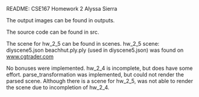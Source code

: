 README: CSE167 Homework 2
Alyssa Sierra

The output images can be found in outputs.

The source code can be found in src.

The scene for hw_2_5 can be found in scenes.
hw_2_5 scene: diyscene5.json
beachhut.ply.ply (used in diyscene5.json) was found on www.cgtrader.com

No bonuses were implemented.
hw_2_4 is incomplete, but does have some effort. parse_transformation was implemented, but could not render the parsed scene.
Although there is a scene for hw_2_5, was not able to render the scene due to incompletion of hw_2_4.